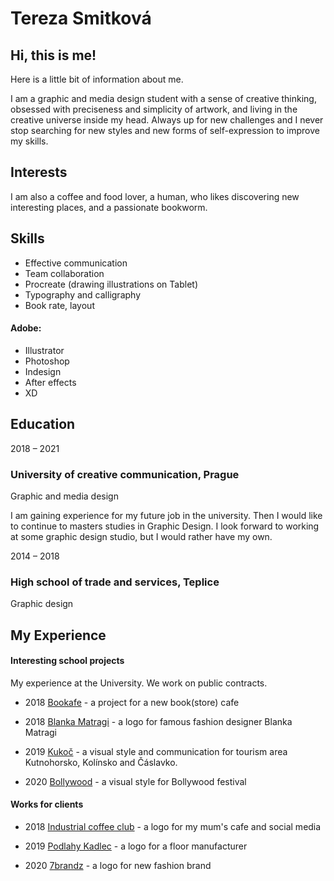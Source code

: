 # Tereza Smitková
## Hi, this is me!
Here is a little bit of information about me.

I am a graphic and media design student with a sense of creative thinking, obsessed with preciseness and simplicity of artwork, and living in the creative universe inside my head. Always up for new challenges and I never stop searching for new styles and new forms of self-expression to improve my skills.

## Interests
I am also a coffee and food lover, a human, who likes discovering new interesting places, and a passionate bookworm.

## Skills

- Effective communication 
- Team collaboration
- Procreate
(drawing illustrations on Tablet) 
- Typography and calligraphy
- Book rate, layout
#### Adobe:
- Illustrator
- Photoshop
- Indesign
- After effects 
- XD

## Education
2018 – 2021
### University of creative communication, Prague
Graphic and media design

I am gaining experience for my future job in the university. Then I would like to continue to masters studies in Graphic Design. I look forward to working at some graphic design studio, but I would rather have my own. 

2014 – 2018
### High school of trade and services, Teplice
Graphic design

## My Experience
#### Interesting school projects
My experience at the University. We work on public contracts.

- 2018 [Bookafe](https://github.com/terezsmitkova/english-for-designers/blob/main/03-curriculum-vitae/projects/bookafe.png) - a project for a new book(store) cafe

- 2018 [Blanka Matragi](https://github.com/terezsmitkova/english-for-designers/blob/main/03-curriculum-vitae/projects/matragi.png) - a logo for famous fashion designer Blanka Matragi 

- 2019 [Kukoč](https://github.com/terezsmitkova/english-for-designers/blob/main/03-curriculum-vitae/projects/kukoc.jpg) - a visual style and communication for tourism area Kutnohorsko, Kolínsko and Čáslavko.

- 2020 [Bollywood](https://github.com/terezsmitkova/english-for-designers/blob/main/03-curriculum-vitae/projects/posters-festival.jpg) - a visual style for Bollywood festival

#### Works for clients

- 2018 [Industrial coffee club](https://www.instagram.com/industrialcoffeeclub/) - a logo for my mum's cafe and social media 

- 2019 [Podlahy Kadlec](https://github.com/terezsmitkova/english-for-designers/blob/main/03-curriculum-vitae/projects/kadlec.jpg) - a logo for a floor manufacturer

- 2020 [7brandz](https://github.com/terezsmitkova/english-for-designers/blob/main/03-curriculum-vitae/projects/7brandz.png) - a logo for new fashion brand



